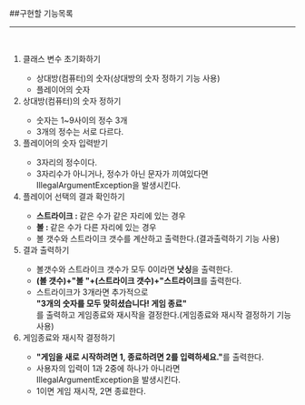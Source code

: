 ##구현할 기능목록
<hr>
<br>
<ol>
<li>클래스 변수 초기화하기</li>
  <ul>
    <li>상대방(컴퓨터)의 숫자(상대방의 숫자 정하기 기능 사용)</li>
    <li>플레이어의 숫자</li>
  </ul>
<li>상대방(컴퓨터)의 숫자 정하기</li>
  <ul>
    <li>숫자는 1~9사이의 정수 3개</li>
    <li>3개의 정수는 서로 다르다.</li>
  </ul>
<li>플레이어의 숫자 입력받기</li>
  <ul>
    <li>3자리의 정수이다.</li>
    <li>3자리수가 아니거나, 정수가 아닌 문자가 끼여있다면 <br>
        IllegalArgumentException을 발생시킨다.</li>
  </ul>
<li>플레이어 선택의 결과 확인하기</li>
  <ul>
    <li><b>스트라이크 : </b> 같은 수가 같은 자리에 있는 경우</li>
    <li><b>볼 : </b> 같은 수가 다른 자리에 있는 경우</li>
    <li>볼 갯수와 스트라이크 갯수를 계산하고 출력한다.(결과출력하기 기능 사용)</li>
  </ul>
<li>결과 출력하기</li>
  <ul>
    <li>볼갯수와 스트라이크 갯수가 모두 0이라면 <b>낫싱</b>을 출력한다.</li>
    <li><b>(볼 갯수)+"볼 "+(스트라이크 갯수)+"스트라이크</b>를 출력한다.</li>
    <li>스트라이크가 3개라면 추가적으로 <br>
        <b>"3개의 숫자를 모두 맞히셨습니다! 게임 종료"</b><br>
        를 출력하고 게임종료와 재시작을 결정한다.(게임종료와 재시작 결정하기 기능 사용)</li>
  </ul>
<li>게임종료와 재시작 결정하기</li>
  <ul>
    <li><b>"게임을 새로 시작하려면 1, 종료하려면 2를 입력하세요."</b>를 출력한다.</li>
    <li>사용자의 입력이 1과 2중에 하나가 아니라면 <br>
        IllegalArgumentException을 발생시킨다.</li>
    <li>1이면 게임 재시작, 2면 종료한다.</li>
  </ul>
</ol>

